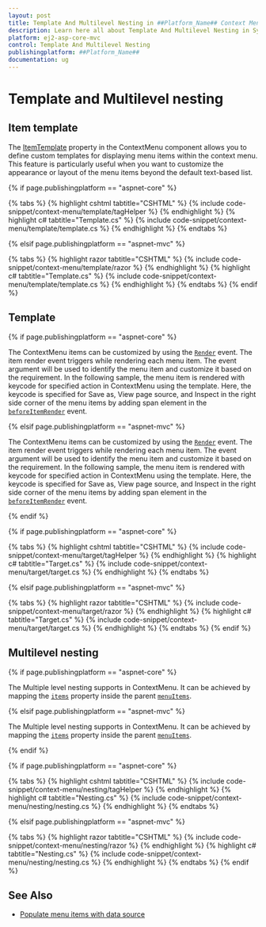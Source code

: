 ```yaml
---
layout: post
title: Template And Multilevel Nesting in ##Platform_Name## Context Menu Control | Syncfusion
description: Learn here all about Template And Multilevel Nesting in Syncfusion ##Platform_Name## Context Menu control of Syncfusion Essential JS 2 and more.
platform: ej2-asp-core-mvc
control: Template And Multilevel Nesting
publishingplatform: ##Platform_Name##
documentation: ug
---
```


# Template and Multilevel nesting

## Item template

The [ItemTemplate](https://help.syncfusion.com/cr/aspnetcore-js2/Syncfusion.EJ2.Navigations.ContextMenu.html#Syncfusion_EJ2_Navigations_ContextMenu_ItemTemplate) property in the ContextMenu component allows you to define custom templates for displaying menu items within the context menu. This feature is particularly useful when you want to customize the appearance or layout of the menu items beyond the default text-based list.

{% if page.publishingplatform == "aspnet-core" %}

{% tabs %}
{% highlight cshtml tabtitle="CSHTML" %}
{% include code-snippet/context-menu/template/tagHelper %}
{% endhighlight %}
{% highlight c# tabtitle="Template.cs" %}
{% include code-snippet/context-menu/template/template.cs %}
{% endhighlight %}
{% endtabs %}

{% elsif page.publishingplatform == "aspnet-mvc" %}

{% tabs %}
{% highlight razor tabtitle="CSHTML" %}
{% include code-snippet/context-menu/template/razor %}
{% endhighlight %}
{% highlight c# tabtitle="Template.cs" %}
{% include code-snippet/context-menu/template/template.cs %}
{% endhighlight %}
{% endtabs %}
{% endif %}

## Template

{% if page.publishingplatform == "aspnet-core" %}

The ContextMenu items can be customized by using the [`Render`](https://help.syncfusion.com/cr/aspnetcore-js2/Syncfusion.EJ2.Navigations.ContextMenu.html#Syncfusion_EJ2_Navigations_ContextMenu_BeforeItemRender) event. The item render event triggers while rendering each menu item. The event argument will be used to identify the menu item and customize it based on the requirement. In the following sample, the menu item is rendered with keycode for specified action in ContextMenu using the template. Here, the keycode is specified for Save as, View page source, and Inspect in the right side corner of the menu items by adding span element in the [`beforeItemRender`](https://help.syncfusion.com/cr/aspnetcore-js2/Syncfusion.EJ2.Navigations.ContextMenu.html#Syncfusion_EJ2_Navigations_ContextMenu_BeforeItemRender) event.

{% elsif page.publishingplatform == "aspnet-mvc" %}

The ContextMenu items can be customized by using the [`Render`](https://help.syncfusion.com/cr/aspnetmvc-js2/Syncfusion.EJ2.Navigations.ContextMenu.html#Syncfusion_EJ2_Navigations_ContextMenu_BeforeItemRender) event. The item render event triggers while rendering each menu item. The event argument will be used to identify the menu item and customize it based on the requirement. In the following sample, the menu item is rendered with keycode for specified action in ContextMenu using the template. Here, the keycode is specified for Save as, View page source, and Inspect in the right side corner of the menu items by adding span element in the [`beforeItemRender`](https://help.syncfusion.com/cr/aspnetmvc-js2/Syncfusion.EJ2.Navigations.ContextMenu.html#Syncfusion_EJ2_Navigations_ContextMenu_BeforeItemRender) event.

{% endif %}

{% if page.publishingplatform == "aspnet-core" %}

{% tabs %}
{% highlight cshtml tabtitle="CSHTML" %}
{% include code-snippet/context-menu/target/tagHelper %}
{% endhighlight %}
{% highlight c# tabtitle="Target.cs" %}
{% include code-snippet/context-menu/target/target.cs %}
{% endhighlight %}
{% endtabs %}

{% elsif page.publishingplatform == "aspnet-mvc" %}

{% tabs %}
{% highlight razor tabtitle="CSHTML" %}
{% include code-snippet/context-menu/target/razor %}
{% endhighlight %}
{% highlight c# tabtitle="Target.cs" %}
{% include code-snippet/context-menu/target/target.cs %}
{% endhighlight %}
{% endtabs %}
{% endif %}



## Multilevel nesting

{% if page.publishingplatform == "aspnet-core" %}

The Multiple level nesting supports in ContextMenu. It can be achieved by mapping the [`items`](https://help.syncfusion.com/cr/aspnetcore-js2/Syncfusion.EJ2.Navigations.ContextMenuItem.html#Syncfusion_EJ2_Navigations_ContextMenuItem_Items) property inside the parent [`menuItems`](https://help.syncfusion.com/cr/aspnetcore-js2/Syncfusion.EJ2.Navigations.ContextMenuItem.html).

{% elsif page.publishingplatform == "aspnet-mvc" %}

The Multiple level nesting supports in ContextMenu. It can be achieved by mapping the [`items`](https://help.syncfusion.com/cr/aspnetmvc-js2/Syncfusion.EJ2.Navigations.ContextMenuItem.html#Syncfusion_EJ2_Navigations_ContextMenuItem_Items) property inside the parent [`menuItems`](https://help.syncfusion.com/cr/aspnetmvc-js2/Syncfusion.EJ2.Navigations.ContextMenuItem.html).

{% endif %}

{% if page.publishingplatform == "aspnet-core" %}

{% tabs %}
{% highlight cshtml tabtitle="CSHTML" %}
{% include code-snippet/context-menu/nesting/tagHelper %}
{% endhighlight %}
{% highlight c# tabtitle="Nesting.cs" %}
{% include code-snippet/context-menu/nesting/nesting.cs %}
{% endhighlight %}
{% endtabs %}

{% elsif page.publishingplatform == "aspnet-mvc" %}

{% tabs %}
{% highlight razor tabtitle="CSHTML" %}
{% include code-snippet/context-menu/nesting/razor %}
{% endhighlight %}
{% highlight c# tabtitle="Nesting.cs" %}
{% include code-snippet/context-menu/nesting/nesting.cs %}
{% endhighlight %}
{% endtabs %}
{% endif %}



## See Also

* [Populate menu items with data source](./how-to#data-binding)